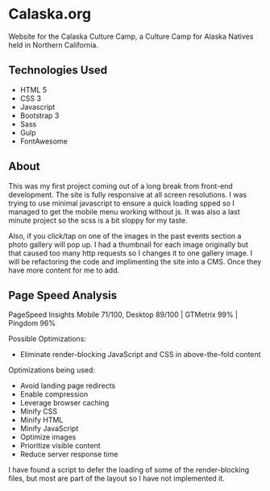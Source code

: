 # Calaska.org
Website for the Calaska Culture Camp, a Culture Camp for Alaska Natives held in Northern California.

## Technologies Used
* HTML 5
* CSS 3
* Javascript
* Bootstrap 3
* Sass
* Gulp
* FontAwesome

## About
This was my first project coming out of a long break from front-end development.  The site is fully responsive at all screen resolutions.  I was trying to use minimal javascript to ensure a quick loading spped so I managed to get the mobile menu working without js.  It was also a last minute project so the scss is a bit sloppy for my taste.  

Also, if you click/tap on one of the images in the past events section a photo gallery will pop up.  I had a thumbnail for each image originally but that caused too many http requests so I changes it to one gallery image.  I will be refactoring the code and implimenting the site into a CMS.  Once they have more content for me to add. 

## Page Speed Analysis
PageSpeed Insights Mobile 71/100, Desktop 89/100    |    GTMetrix 99%   |   Pingdom 96%

Possible Optimizations:
* Eliminate render-blocking JavaScript and CSS in above-the-fold content

Optimizations being used:
* Avoid landing page redirects
* Enable compression
* Leverage browser caching
* Minify CSS
* Minify HTML
* Minify JavaScript
* Optimize images
* Prioritize visible content
* Reduce server response time

I have found a script to defer the loading of some of the render-blocking files, but most are part of the layout so I have not implemented it. 

